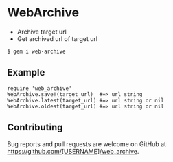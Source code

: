 # WebArchive

- Archive target url
- Get archived url of target url

```
$ gem i web-archive
```

## Example

```
require 'web_archive'
WebArchive.save!(target_url)  #=> url string
WebArchive.latest(target_url) #=> url string or nil
WebArchive.oldest(target_url) #=> url string or nil
```


## Contributing

Bug reports and pull requests are welcome on GitHub at https://github.com/[USERNAME]/web_archive.

